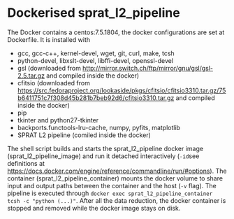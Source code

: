 # Dockerised sprat_l2_pipeline

The Docker contains a centos:7.5.1804, the docker configurations are set at Dockerfile. It is installed with

* gcc, gcc-c++, kernel-devel, wget, git, curl, make, tcsh
* python-devel, libxslt-devel, libffi-devel, openssl-devel
* gsl (downloaded from http://mirror.switch.ch/ftp/mirror/gnu/gsl/gsl-2.5.tar.gz and compiled inside the docker)
* cfitsio (downloaded from https://src.fedoraproject.org/lookaside/pkgs/cfitsio/cfitsio3310.tar.gz/75b6411751c7f308d45b281b7beb92d6/cfitsio3310.tar.gz and compiled inside the docker)
* pip
* tkinter and python27-tkinter
* backports.functools-lru-cache, numpy, pyfits, matplotlib
* SPRAT L2 pipeline (comiled inside the docker)

The shell script builds and starts the sprat_l2_pipeline docker image (sprat_l2_pipeline_image) and run it detached interactively (`-id`see definitions at https://docs.docker.com/engine/reference/commandline/run/#options). The container (sprat_l2_pipeline_container) mounts the docker volume to share input and output paths between the container and the host (`-v` flag). The pipeline is executed through `docker exec sprat_l2_pipeline_container tcsh -c "python (...)"`. After all the data reduction, the docker container is stopped and removed while the docker image stays on disk.

